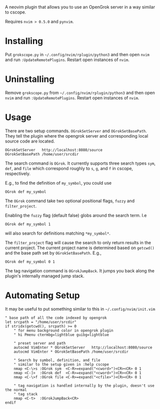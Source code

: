 A neovim plugin that allows you to use an OpenGrok server in a way similar to
cscope.

Requires `nvim > 0.5.0` and `pynvim`.

# Installing

Put `grokscope.py` in `~/.config/nvim/rplugin/python3` and then open `nvim` and
run `:UpdateRemotePlugins`. Restart open instances of `nvim`.



# Uninstalling

Remove `grokscope.py` from `~/.config/nvim/rplugin/python3` and then open `nvim` and
run `:UpdateRemotePlugins`. Restart open instances of `nvim`.

# Usage

There are two setup commands. `OGrokSetServer` and `OGrokSetBasePath`. They tell
the plugin where the opengrok server and corresponding local source code are
located.

```vim
OGrokSetServer   http://localhost:8080/source
OGrokSetBasePath /home/user/srcdir
```

The search command is `OGrok`. It currently supports three search types `sym`,
`def`, and `file` which correspond roughly to `s`, `g`, and `f` in cscope,
respectively.

E.g., to find the definition of `my_symbol`, you could use
```vim
OGrok def my_symbol
```

The `OGrok` command take two optional positional flags, `fuzzy` and
`filter_project`.

Enabling the `fuzzy` flag (default false) globs around the search term. I.e
```vim
OGrok def my_symbol 1
```
will also search for definitions matching `*my_symbol*`.

The `filter_project` flag will cause the search to only return results in the
current project. The current project name is determined based on `getcwd()` and
the base path set by `OGrokSetBasePath`. E.g.,
```vim
OGrok def my_symbol 0 1
```

The tag navigation command is `OGrokJumpBack`. It jumps you back along the
plugin's internally managed jump stack.

# Automating Setup

It may be useful to put something similar to this in `~/.config/nvim/init.vim`

```vim
" base path of all the code indexed by opengrok
let srcpath = "/home/user/srcdir"
if stridx(getcwd(), srcpath) >= 0
    " for menu background color in opengrok plugin
    " hi Pmenu ctermbg=lightblue guibg=lightblue

    " preset server and path
    autocmd VimEnter * OGrokSetServer   http://localhost:8080/source
    autocmd VimEnter * OGrokSetBasePath /home/user/srcdir

    " Search by symbol, definition, and file
    " similar to the setup given in :help cscope
    nmap <C-\>s :OGrok sym  <C-R>=expand("<cword>")<CR><CR> 0 1
    nmap <C-]>  :OGrok def  <C-R>=expand("<cword>")<CR><CR> 0 1
    nmap <C-\>f :OGrok file <C-R>=expand("<cfile>")<CR><CR> 0 1

    " tag navigation is handled internally by the plugin, doesn't use the normal
    " tag stack
    nmap <C-t>  :OGrokJumpBack<CR>
endif
```
